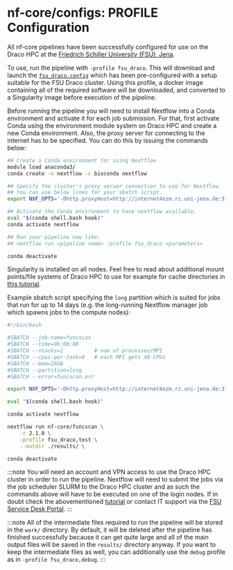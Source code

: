 # nf-core/configs: PROFILE Configuration

All nf-core pipelines have been successfully configured for use on the Draco HPC at the [Friedrich Schiller University (FSU), Jena](https://www.uni-jena.de/).

To use, run the pipeline with `-profile fsu_draco`. This will download and launch the [`fsu_draco.config`](../conf/fsu_draco.config) which has been pre-configured with a setup suitable for the FSU Draco cluster. Using this profile, a docker image containing all of the required software will be downloaded, and converted to a Singularity image before execution of the pipeline.

Before running the pipeline you will need to install Nextflow into a Conda environment and activate it for each job submission. For that, first activate Conda using the environment module system on Draco HPC and create a new Conda environment. Also, the proxy server for connecting to the internet has to be specified. You can do this by issuing the commands below:

```bash
## Create a Conda environment for using Nextflow
module load anaconda3/
conda create -n nextflow -c bioconda nextflow

## Specify the cluster's proxy server connection to use for Nextflow.
## You can use below lines for your sbatch script.
export NXF_OPTS='-Dhttp.proxyHost=http://internet4nzm.rz.uni-jena.de:3128 -Dhttps.proxyHost=http://internet4nzm.rz.uni-jena.de:3128'

## Activate the Conda environment to have nextflow available.
eval "$(conda shell.bash hook)"
conda activate nextflow

## Run your pipeline now like:
## nextflow run <pipeline name> -profile fsu_draco <parameters>

conda deactivate
```

Singularity is installed on all nodes. Feel free to read about additional mount points/file systems of Draco HPC to use for example for cache directories in [this tutorial](https://zaki-eah.gitpages.uni-jena.de/informationssammlung/Tutorials/HPC_HandsOn/#14-filesystems).

Example sbatch script specifying the `long` partition which is suited for jobs that run for up to 14 days (e.g. the long-running Nextflow manager job which spawns jobs to the compute nodes):

```bash
#!/bin/bash

#SBATCH --job-name=funcscan
#SBATCH --time=96:00:00
#SBATCH --ntasks=1          # num of processes/MPI
#SBATCH --cpus-per-task=8   # each MPI gets 40 CPUs
#SBATCH --mem=16GB
#SBATCH --partition=long
#SBATCH --error=funcscan.err

export NXF_OPTS='-Dhttp.proxyHost=http://internet4nzm.rz.uni-jena.de:3128 -Dhttps.proxyHost=http://internet4nzm.rz.uni-jena.de:3128'

eval "$(conda shell.bash hook)"

conda activate nextflow

nextflow run nf-core/funcscan \
    -r 2.1.0 \
    -profile fsu_draco,test \
    --outdir ./results/ \

conda deactivate
```

:::note
You will need an account and VPN access to use the Draco HPC cluster in order to run the pipeline. Nextflow will need to submit the jobs via the job scheduler SLURM to the Draco HPC cluster and as such the commands above will have to be executed on one of the login nodes. If in doubt check the abovementioned [tutorial](https://zaki-eah.gitpages.uni-jena.de/informationssammlung/Tutorials/HPC_HandsOn) or contact IT support via the [FSU Service Desk Portal](https://servicedesk.uni-jena.de/plugins/servlet/desk/portal/121?requestGroup=305).
:::

:::note
All of the intermediate files required to run the pipeline will be stored in the `work/` directory. By default, it will be deleted after the pipeline has finished successfully because it can get quite large and all of the main output files will be saved in the `results/` directory anyway. If you want to keep the intermediate files as well, you can additionally use the `debug` profile as in `-profile fsu_draco,debug`.
:::
